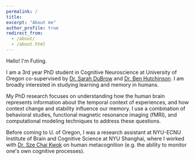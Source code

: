 ```yaml
---
permalink: /
title: 
excerpt: "About me"
author_profile: true
redirect_from: 
  - /about/
  - /about.html
---
```


Hello! I'm Futing.

I am a 3rd year PhD student in Cognitive Neuroscience at University of Oregon co-supervised by [Dr. Sarah DuBrow](https://www.dubrowlab.org/) and [Dr. Ben Hutchinson](https://hulacon.uoregon.edu/). I am broadly interested in studying learning and memory in humans.

My PhD research focuses on understanding how the human brain represents information about the temporal context of experiences, and how context change and stability influence our memory. I use a combination of behavioral studies, functional magnetic resonance imaging (fMRI), and computational modeling techniques to address these questions.

Before coming to U. of Oregon, I was a research assistant at NYU-ECNU Institute of Brain and Cognitive Science at NYU Shanghai, where I worked with [Dr. Sze Chai Kwok](http://www.kwoklab.org/) on human metacognition (e.g. the ability to monitor one's own cognitive processes).

